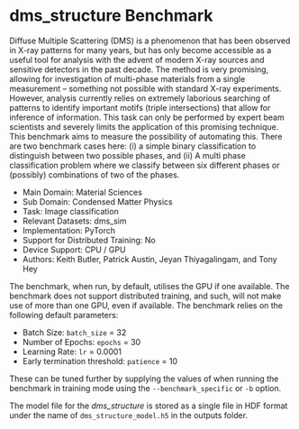 # dms_structure Benchmark

Diffuse Multiple Scattering (DMS) is a phenomenon that has been observed in X-ray patterns for many years, but has only become accessible as a useful tool for analysis with the advent of modern X-ray sources and sensitive detectors in the past decade. The method is very promising, allowing for investigation of multi-phase materials from a single measurement – something not possible with standard X-ray experiments. However, analysis currently relies on extremely laborious searching of patterns to identify important motifs (triple intersections) that allow for inference of information. This task can only be performed by expert beam scientists and severely limits the application of this promising technique. This benchmark aims to measure the possibility of automating this. There are two benchmark cases here: (i) a simple binary classification to distinguish between two possible phases, and (ii) A multi phase classification problem where we classify between six different phases or (possibly) combinations of two of the phases.

* Main Domain: Material Sciences
* Sub Domain: Condensed Matter Physics
* Task:	Image classification 
* Relevant Datasets: dms_sim
* Implementation: PyTorch
* Support for Distributed Training: No
* Device Support: CPU / GPU
* Authors: Keith Butler, Patrick Austin, Jeyan Thiyagalingam, and Tony Hey 

The benchmark, when run, by default, utilises the GPU if one available.  The benchmark does not support distributed training, and such, will not make use of more than one GPU, even if available. The benchmark relies on the following default parameters: 

* Batch Size: `batch_size` = 32
* Number of Epochs: `epochs` = 30
* Learning Rate: `lr` = 0.0001
* Early termination threshold: `patience` = 10

These can be tuned further by supplying the values of when running the benchmark in training mode using the `--benchmark_specific` or `-b` option.  

The model file for the *dms_structure* is stored as a single file in HDF format under the name of `dms_structure_model.h5` in the outputs folder. 


<!--
Diffuse Multiple Scattering (DMS) is a phenomenon that has been observed in X-ray patterns for many years, but has only become accessible as a useful tool for analysis with the advent of modern X-ray sources and sensitive detectors in the past decade. The method is very promising, allowing for investigation of multi-phase materials from a single measurement – something not possible with standard X-ray experiments. However, analysis currently relies on extremely laborious searching of patterns to identify important motifs (triple intersections) that allow for inference of information. This task can only be performed by expert beam scientists and severely limits the application of this promising technique. This benchmark aims to measure the possibility of automating this. There are two benchmark cases here: (i) a simple binary classification to distinguish between two possible phases, and (ii) A multi phase classification problem where we classify between six different phases or (possibly) combinations of two of the phases.

* Entity Type: Benchmark
* Main Domain: Material Sciences
* Sub Domain: Condensed Matter Physics
* Task:	Image classification 
* Relevant Datasets: dms_sim
* Implementation: PyTorch
* Support for Distributed Training: No
* Device Support: CPU / GPU
* Authors: Keith Butler, Patrick Austin, Jeyan Thiyagalingam, and Tony Hey 
* Authors: Keith Butler, Gareth Nisbet, Steve Collins
           Jeyan Thiyagalingam, and Tony Hey
-->